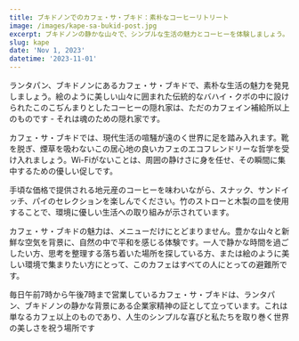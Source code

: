 ```yaml
---
title: ブキドノンでのカフェ・サ・ブキド：素朴なコーヒーリトリート
image: /images/kape-sa-bukid-post.jpg
excerpt: ブキドノンの静かな山々で、シンプルな生活の魅力とコーヒーを体験しましょう。
slug: kape
date: 'Nov 1, 2023'
datetime: '2023-11-01'
---
```


ランタパン、ブキドノンにあるカフェ・サ・ブキドで、素朴な生活の魅力を発見しましょう。絵のように美しい山々に囲まれた伝統的なバハイ・クボの中に設けられたこのこぢんまりとしたコーヒーの隠れ家は、ただのカフェイン補給所以上のものです - それは魂のための隠れ家です。

カフェ・サ・ブキドでは、現代生活の喧騒が遠のく世界に足を踏み入れます。靴を脱ぎ、煙草を吸わないこの居心地の良いカフェのエコフレンドリーな哲学を受け入れましょう。Wi-Fiがないことは、周囲の静けさに身を任せ、その瞬間に集中するための優しい促しです。

手頃な価格で提供される地元産のコーヒーを味わいながら、スナック、サンドイッチ、パイのセレクションを楽しんでください。竹のストローと木製の皿を使用することで、環境に優しい生活への取り組みが示されています。

カフェ・サ・ブキドの魅力は、メニューだけにとどまりません。豊かな山々と新鮮な空気を背景に、自然の中で平和を感じる体験です。一人で静かな時間を過ごしたい方、思考を整理する落ち着いた場所を探している方、または絵のように美しい環境で集まりたい方にとって、このカフェはすべての人にとっての避難所です。

毎日午前7時から午後7時まで営業しているカフェ・サ・ブキドは、ランタパン、ブキドノンの静かな背景にある企業家精神の証として立っています。これは単なるカフェ以上のものであり、人生のシンプルな喜びと私たちを取り巻く世界の美しさを祝う場所です